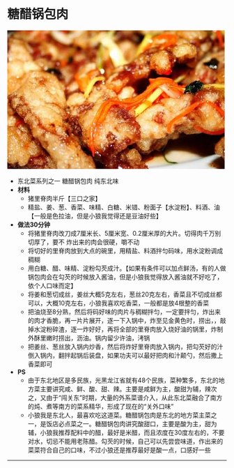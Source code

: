 # 糖醋锅包肉
  ![](images/糖醋锅包肉.png)
  - 东北菜系列之一  糖醋锅包肉 纯东北味
  - **材料**
    - 猪里脊肉半斤【三口之家】
    - 精盐、姜、葱、香菜、味精、白糖、米错、粉面子【水淀粉】、料酒、油【一般是色拉油，但是小狼我觉得还是豆油好些】
  - **做法30分钟**
    - 将猪里脊肉改刀成7厘米长、5厘米宽、0.2厘米厚的大片。切得肉千万别切厚了，要不 炸出来的肉会很硬，嚼不动
    - 将切好的里脊肉放到大点的碗里，用精盐、料酒拌匀码味，用水淀粉调成稠糊
    - 用白糖、醋、味精、淀粉勾芡成汁。【如果有条件可以加点鲜汤，有的人做锅包肉会在勾芡的时候放入酱油，但是小狼我觉得放入酱油就不好吃了，依个人口味而定】
    - 将姜和葱切成丝，姜丝大概5克左右，葱丝20克左右，香菜且不切成丝都可以，大概10克左右，小狼我喜欢吃香菜，一般都是放4根整的香菜
    - 把油烧至8分熟，然后将码好味的肉片与稠糊拌匀，一定要拌匀，炸出来的肉才香脆，再一片片展开，逐一下入锅中，炸至见金黄色时，捞出，，敲掉水淀粉碎渣，逐一炸好好，再将全部的里脊肉放入烧好油的锅里，炸制外酥里嫩时捞出，沥油。锅内留少许油，洘锅
    - 把姜丝、葱丝放入锅内炒香，然后将炸好里脊肉放入锅内，把勾芡好的汁倒入锅内，翻拌起锅后装盘，如果功夫可以最好把肉和汁颠勺，然后撒上香菜即可
  - **PS**
    - 由于东北地区是多民族，光黑龙江省就有48个民族，菜种繁多，东北的地方菜主要讲究咸、鲜、酸、甜、辣。主要是咸鲜为主，酸甜为辅，辣次之，又由于“闯关东”时期，大量的外系菜谱介入，从此东北菜融合了南方的炖、煮等南方的菜系精华，形成了现在的“关外口味”
    - 小狼我是东北人，最喜欢吃这道菜。糖醋锅包肉是东北的地方菜主菜之一，是饭店必点菜之一。糖醋锅包肉讲究酸甜口，主要是酸为主，甜为辅，小狼我推荐配料中的醋，最好是米醋，而且浓度在30度左右的，不要对水，切忌不能用老陈醋。勾芡的时候，自己可以先尝尝味道，作出来的菜菜符合自己的口味，不过小狼还是推荐最好是酸一点，口感好一些
***

# 
